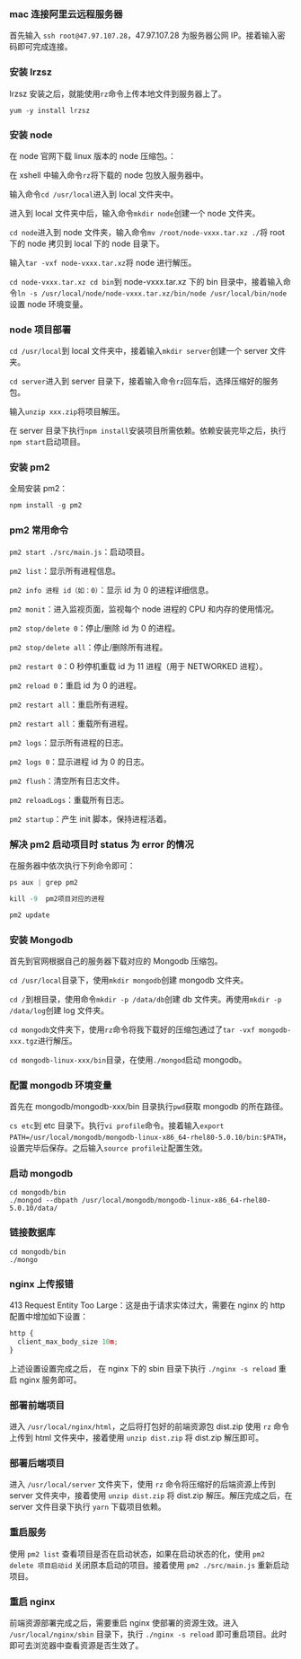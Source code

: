 ### mac 连接阿里云远程服务器

首先输入 `ssh root@47.97.107.28`，47.97.107.28 为服务器公网 IP。接着输入密码即可完成连接。

### 安装 lrzsz

lrzsz 安装之后，就能使用`rz`命令上传本地文件到服务器上了。

```
yum -y install lrzsz
```

### 安装 node

在 node 官网下载 linux 版本的 node 压缩包。：

在 xshell 中输入命令`rz`将下载的 node 包放入服务器中。

输入命令`cd /usr/local`进入到 local 文件夹中。

进入到 local 文件夹中后，输入命令`mkdir node`创建一个 node 文件夹。

`cd node`进入到 node 文件夹，输入命令`mv /root/node-vxxx.tar.xz ./`将 root 下的 node 拷贝到 local 下的 node 目录下。

输入`tar -vxf node-vxxx.tar.xz`将 node 进行解压。

`cd node-vxxx.tar.xz cd bin`到 node-vxxx.tar.xz 下的 bin 目录中，接着输入命令`ln -s /usr/local/node/node-vxxx.tar.xz/bin/node /usr/local/bin/node`设置 node 环境变量。

### node 项目部署

`cd /usr/local`到 local 文件夹中，接着输入`mkdir server`创建一个 server 文件夹。

`cd server`进入到 server 目录下，接着输入命令`rz`回车后，选择压缩好的服务包。

输入`unzip xxx.zip`将项目解压。

在 server 目录下执行`npm install`安装项目所需依赖。依赖安装完毕之后，执行`npm start`启动项目。

### 安装 pm2

全局安装 pm2：

```js
npm install -g pm2
```

### pm2 常用命令

`pm2 start ./src/main.js`：启动项目。

`pm2 list`：显示所有进程信息。

`pm2 info 进程 id（如：0）`：显示 id 为 0 的进程详细信息。

`pm2 monit`：进入监视页面，监视每个 node 进程的 CPU 和内存的使用情况。

`pm2 stop/delete 0`：停止/删除 id 为 0 的进程。

`pm2 stop/delete all`：停止/删除所有进程。

`pm2 restart 0`：0 秒停机重载 id 为 11 进程（用于 NETWORKED 进程）。

`pm2 reload 0`：重启 id 为 0 的进程。

`pm2 restart all`：重启所有进程。

`pm2 restart all`：重载所有进程。

`pm2 logs`：显示所有进程的日志。

`pm2 logs 0`：显示进程 id 为 0 的日志。

`pm2 flush`：清空所有日志文件。

`pm2 reloadLogs`：重载所有日志。

`pm2 startup`：产生 init 脚本，保持进程活着。

### 解决 pm2 启动项目时 status 为 error 的情况

在服务器中依次执行下列命令即可：

```js
ps aux | grep pm2

kill -9  pm2项目对应的进程

pm2 update
```

### 安装 Mongodb

首先到官网根据自己的服务器下载对应的 Mongodb 压缩包。

`cd /usr/local`目录下，使用`mkdir mongodb`创建 mongodb 文件夹。

`cd /`到根目录，使用命令`mkdir -p /data/db`创建 db 文件夹。再使用`mkdir -p /data/log`创建 log 文件夹。

`cd mongodb`文件夹下，使用`rz`命令将我下载好的压缩包通过了`tar -vxf mongodb-xxx.tgz`进行解压。

`cd mongodb-linux-xxx/bin`目录，在使用`./mongod`启动 mongodb。

### 配置 mongodb 环境变量

首先在 mongodb/mongodb-xxx/bin 目录执行`pwd`获取 mongodb 的所在路径。

`cs etc`到 etc 目录下。执行`vi profile`命令。接着输入`export PATH=/usr/local/mongodb/mongodb-linux-x86_64-rhel80-5.0.10/bin:$PATH`，设置完毕后保存。之后输入`source profile`让配置生效。

### 启动 mongodb

```
cd mongodb/bin
./mongod --dbpath /usr/local/mongodb/mongodb-linux-x86_64-rhel80-5.0.10/data/
```

### 链接数据库

```
cd mongodb/bin
./mongo
```

### nginx 上传报错

413 Request Entity Too Large：这是由于请求实体过大，需要在 nginx 的 http 配置中增加如下设置：

```js
http {
  client_max_body_size 10m;
}
```

上述设置设置完成之后， 在 nginx 下的 sbin 目录下执行 `./nginx -s reload` 重启 nginx 服务即可。

### 部署前端项目

进入 `/usr/local/nginx/html`，之后将打包好的前端资源包 dist.zip 使用 `rz` 命令上传到 html 文件夹中，接着使用 `unzip dist.zip` 将 dist.zip 解压即可。

### 部署后端项目

进入 `/usr/local/server` 文件夹下，使用 `rz` 命令将压缩好的后端资源上传到 server 文件夹中，接着使用 `unzip dist.zip` 将 dist.zip 解压。解压完成之后，在 server 文件目录下执行 `yarn` 下载项目依赖。

### 重启服务

使用 `pm2 list` 查看项目是否在启动状态，如果在启动状态的化，使用 `pm2 delete 项目启动id` 关闭原本启动的项目。接着使用 `pm2 ./src/main.js` 重新启动项目。

### 重启 nginx

前端资源部署完成之后，需要重启 nginx 使部署的资源生效。进入 `/usr/local/nginx/sbin` 目录下，执行 `./nginx -s reload` 即可重启项目。此时即可去浏览器中查看资源是否生效了。
